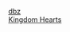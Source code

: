 



<a href="https://github.com/sissyphus/lights/issues/1">dbz</a> <br>
<a href="https://github.com/sissyphus/lights/issues/2">Kingdom Hearts</a>
